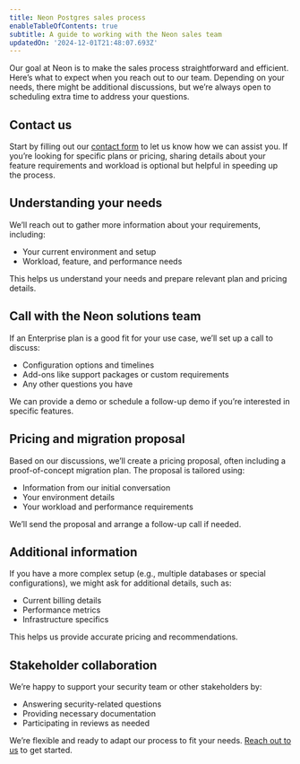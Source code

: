 ```yaml
---
title: Neon Postgres sales process
enableTableOfContents: true
subtitle: A guide to working with the Neon sales team
updatedOn: '2024-12-01T21:48:07.693Z'
---
```


Our goal at Neon is to make the sales process straightforward and efficient. Here’s what to expect when you reach out to our team. Depending on your needs, there might be additional discussions, but we’re always open to scheduling extra time to address your questions.

<Steps>

## Contact us

Start by filling out our [contact form](https://neon.tech/contact-sales) to let us know how we can assist you. If you’re looking for specific plans or pricing, sharing details about your feature requirements and workload is optional but helpful in speeding up the process.

## Understanding your needs

We’ll reach out to gather more information about your requirements, including:

- Your current environment and setup
- Workload, feature, and performance needs

This helps us understand your needs and prepare relevant plan and pricing details.

## Call with the Neon solutions team

If an Enterprise plan is a good fit for your use case, we’ll set up a call to discuss:

- Configuration options and timelines
- Add-ons like support packages or custom requirements
- Any other questions you have

We can provide a demo or schedule a follow-up demo if you’re interested in specific features.

## Pricing and migration proposal

Based on our discussions, we’ll create a pricing proposal, often including a proof-of-concept migration plan. The proposal is tailored using:

- Information from our initial conversation
- Your environment details
- Your workload and performance requirements

We’ll send the proposal and arrange a follow-up call if needed.

## Additional information

If you have a more complex setup (e.g., multiple databases or special configurations), we might ask for additional details, such as:

- Current billing details
- Performance metrics
- Infrastructure specifics

This helps us provide accurate pricing and recommendations.

## Stakeholder collaboration

We’re happy to support your security team or other stakeholders by:

- Answering security-related questions
- Providing necessary documentation
- Participating in reviews as needed

We’re flexible and ready to adapt our process to fit your needs. [Reach out to us](https://neon.tech/contact-sales) to get started.

</Steps>
